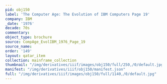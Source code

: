 ```yaml
---
pid: obj150
label: 'The Computer Age: The Evolution of IBM Computers Page 19'
company: IBM
_date: '1976'
decade: 70s
commentary:
object_type: brochure
source: CompAge_EvolIBM_1976_Page_19
source_name:
order: '149'
layout: qatar_item
collection: mainframe_collection
thumbnail: "/img/derivatives/iiif/images/obj150/full/250,/0/default.jpg"
manifest: "/img/derivatives/iiif/obj150/manifest.json"
full: "/img/derivatives/iiif/images/obj150/full/1140,/0/default.jpg"
---
```

